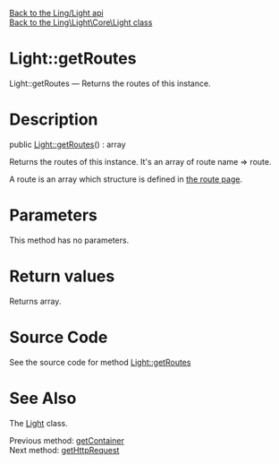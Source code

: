 [Back to the Ling/Light api](https://github.com/lingtalfi/Light/blob/master/doc/api/Ling/Light.md)<br>
[Back to the Ling\Light\Core\Light class](https://github.com/lingtalfi/Light/blob/master/doc/api/Ling/Light/Core/Light.md)


Light::getRoutes
================



Light::getRoutes — Returns the routes of this instance.




Description
================


public [Light::getRoutes](https://github.com/lingtalfi/Light/blob/master/doc/api/Ling/Light/Core/Light/getRoutes.md)() : array




Returns the routes of this instance.
It's an array of route name => route.

A route is an array which structure is defined in [the route page](https://github.com/lingtalfi/Light/blob/master/doc/pages/route.md).




Parameters
================

This method has no parameters.


Return values
================

Returns array.








Source Code
===========
See the source code for method [Light::getRoutes](https://github.com/lingtalfi/Light/blob/master/Core/Light.php#L227-L230)


See Also
================

The [Light](https://github.com/lingtalfi/Light/blob/master/doc/api/Ling/Light/Core/Light.md) class.

Previous method: [getContainer](https://github.com/lingtalfi/Light/blob/master/doc/api/Ling/Light/Core/Light/getContainer.md)<br>Next method: [getHttpRequest](https://github.com/lingtalfi/Light/blob/master/doc/api/Ling/Light/Core/Light/getHttpRequest.md)<br>

